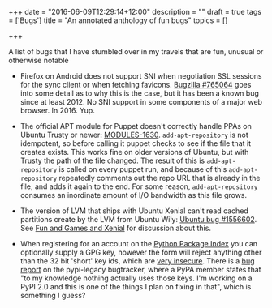 +++
date = "2016-06-09T12:29:14+12:00"
description = ""
draft = true
tags = ['Bugs']
title = "An annotated anthology of fun bugs"
topics = []

+++

A list of bugs that I have stumbled over in my travels that are fun, unusual or otherwise notable

<!--more-->

* Firefox on Android does not support SNI when negotiation SSL sessions for the sync client or when fetching favicons. [Bugzilla #765064](https://bugzilla.mozilla.org/show_bug.cgi?id=765064) goes into some detail as to why this is the case, but it has been a known bug since at least 2012. No SNI support in some components of a major web browser. In 2016. Yup.

* The official APT module for Puppet doesn't correctly handle PPAs on Ubuntu Trusty or newer: [MODULES-1630](https://tickets.puppetlabs.com/browse/MODULES-1630). `add-apt-repository` is not idempotent, so before calling it puppet checks to see if the file that it creates exists. This works fine on older versions of Ubuntu, but with Trusty the path of the file changed. The result of this is `add-apt-repository` is called on every puppet run, and because of this `add-apt-repository` repeatedly comments out the repo URL that is already in the file, and adds it again to the end. For some reason, `add-apt-repository` consumes an inordinate amount of I/O bandwidth as this file grows.

* The version of LVM that ships with Ubuntu Xenial can't read cached partitions create by the LVM from Ubuntu Wily: [Ubuntu bug #1556602](https://bugs.launchpad.net/ubuntu/+source/lvm2/+bug/1556602). See [Fun and Games and Xenial](/post/fun_and_games_and_xenial) for discussion about this.

* When registering for an account on the [Python Package Index](https://pypi.python.org/) you can optionally supply a GPG key, however the form will reject anything other than the 32 bit 'short' key ids, which are [very insecure](https://evil32.com/). There is a [bug report](https://github.com/pypa/pypi-legacy/issues/76) on the pypi-legacy bugtracker, where a PyPA member states that "to my knowledge nothing actually uses those keys. I'm working on a PyPI 2.0 and this is one of the things I plan on fixing in that", which is something I guess?
